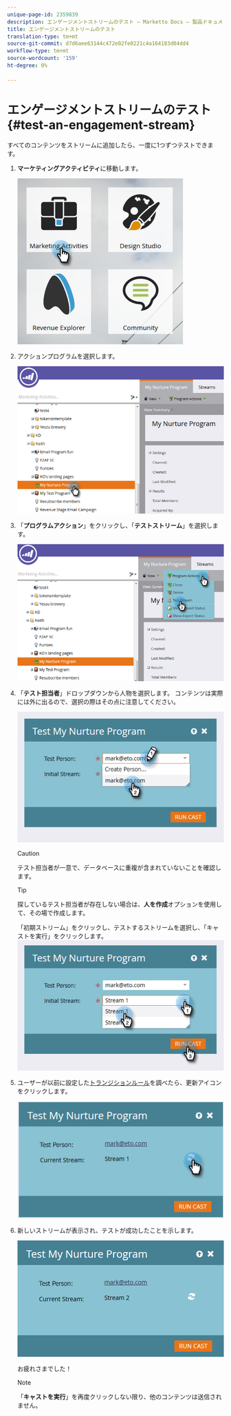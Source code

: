 ```yaml
---
unique-page-id: 2359839
description: エンゲージメントストリームのテスト — Marketto Docs — 製品ドキュメント
title: エンゲージメントストリームのテスト
translation-type: tm+mt
source-git-commit: d7d6aee63144c472e02fe0221c4a164183d04dd4
workflow-type: tm+mt
source-wordcount: '159'
ht-degree: 0%

---
```



# エンゲージメントストリームのテスト{#test-an-engagement-stream}

すべてのコンテンツをストリームに追加したら、一度に1つずつテストできます。

1. **マーケティングアクティビティ**&#x200B;に移動します。

   ![](assets/one.png)

1. アクションプログラムを選択します。

   ![](assets/two.png)

1. 「**プログラムアクション**」をクリックし、「**テストストリーム**」を選択します。

   ![](assets/three.png)

1. 「**テスト担当者**」ドロップダウンから人物を選択します。 コンテンツは実際には外に出るので、選択の際はその点に注意してください。

   ![](assets/four-rubix.png)

   >[!CAUTION]
   >
   >テスト担当者が一意で、データベースに重複が含まれていないことを確認します。

   >[!TIP]
   >
   >探しているテスト担当者が存在しない場合は、**人を作成**&#x200B;オプションを使用して、その場で作成します。

   「初期ストリーム」をクリックし、テストするストリームを選択し、「キャストを実行」をクリックします。
   ![](assets/five-rubiks.png)

1. ユーザーが以前に設定した[トランジションルール](transition-people-between-engagement-streams.md)を調べたら、更新アイコンをクリックします。

   ![](assets/six-rubiks.png)

1. 新しいストリームが表示され、テストが成功したことを示します。

   ![](assets/seven-rubiks.png)

   お疲れさまでした！

   >[!NOTE]
   >
   >「**キャストを実行**」を再度クリックしない限り、他のコンテンツは送信されません。

